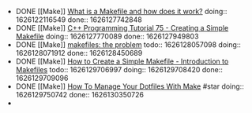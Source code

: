- DONE [[Make]] [What is a Makefile and how does it work?](https://opensource.com/article/18/8/what-how-makefile)
  doing:: 1626122116549
  done:: 1626127742848
- DONE [[Make]] [C++ Programming Tutorial 75 - Creating a Simple Makefile](https://youtu.be/6Gw1rNyTJWA)
  doing:: 1626127770089
  done:: 1626127949803
- DONE [[Make]] [makefiles: the problem](https://calmcode.io/makefiles/the-problem.html)
  todo:: 1626128057098
  doing:: 1626128071912
  done:: 1626128450689
- DONE [[Make]] [How to Create a Simple Makefile - Introduction to Makefiles](https://youtu.be/_r7i5X0rXJk)
  todo:: 1626129706997
  doing:: 1626129708420
  done:: 1626129709096
- DONE [[Make]] [How To Manage Your Dotfiles With Make](https://youtu.be/aP8eggU2CaU) #star
  doing:: 1626129750742
  done:: 1626130350726
-